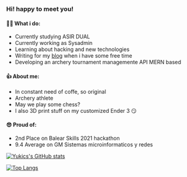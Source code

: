 ### Hi! happy to meet you!

#### 🤷‍♂️ What i do:
+ Currently studying ASIR DUAL
+ Currently working as Sysadmin
+ Learning about hacking and new technologies
+ Writing for my [blog](https://yukics.wordpress.com/) when i have some free time
+ Developing an archery tournament managemente API MERN based

#### 👍 About me:
+ In constant need of coffe, so original
+ Archery athlete
+ May we play some chess?
+ I also 3D print stuff on my customized Ender 3 😏

#### 😎 Proud of:
+ 2nd Place on Balear Skills 2021 hackathon
+ 9.4 Average on GM Sistemas microinformaticos y redes
  

[![Yukics's GitHub stats](https://github-readme-stats.vercel.app/api?username=Yukics&count_private=true&show_icons=true&theme=tokyonight)](https://github.com/anuraghazra/github-readme-stats) 

[![Top Langs](https://github-readme-stats.vercel.app/api/top-langs/?username=Yukics&layout=compact)](https://github.com/anuraghazra/github-readme-stats)


